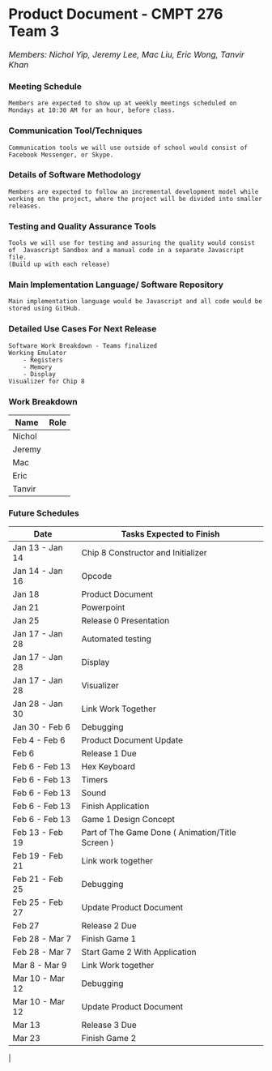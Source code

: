 # **Product Document** - CMPT 276 Team 3
_<font size = "3">
   Members: Nichol Yip, Jeremy Lee, Mac Liu, Eric Wong, Tanvir Khan
</font>_

### Meeting Schedule
    Members are expected to show up at weekly meetings scheduled on Mondays at 10:30 AM for an hour, before class.

### Communication Tool/Techniques
    Communication tools we will use outside of school would consist of Facebook Messenger, or Skype.

### Details of Software Methodology

    Members are expected to follow an incremental development model while working on the project, where the project will be divided into smaller releases.


### Testing and Quality Assurance Tools

    Tools we will use for testing and assuring the quality would consist of  Javascript Sandbox and a manual code in a separate Javascript file.
    (Build up with each release)

### Main Implementation Language/ Software Repository
    Main implementation language would be Javascript and all code would be stored using GitHub.
### Detailed Use Cases For Next Release
    Software Work Breakdown - Teams finalized
    Working Emulator
        - Registers
        - Memory
        - Display
    Visualizer for Chip 8
### Work Breakdown

| Name   | Role |
| ------ | ---- |
| Nichol |      |
| Jeremy |      |
| Mac    |      |
| Eric   |      |
| Tanvir |      |

### Future Schedules

| Date  | Tasks Expected to Finish  |
| ----  | ------------------------  |
| Jan 13 - Jan 14 | Chip 8 Constructor and Initializer |
| Jan 14 - Jan 16 | Opcode |
| Jan 18 | Product Document |
| Jan 21 | Powerpoint |
| Jan 25 | Release 0 Presentation |
| Jan 17 - Jan 28 | Automated testing |
| Jan 17 - Jan 28 | Display |
| Jan 17 - Jan 28 | Visualizer |
| Jan 28 - Jan 30 | Link Work Together |
| Jan 30 - Feb 6 | Debugging |
| Feb 4 - Feb 6 | Product Document Update |
| Feb 6 | Release 1 Due |
| Feb 6 - Feb 13 | Hex Keyboard |
| Feb 6 - Feb 13 | Timers |
| Feb 6 - Feb 13 | Sound |
| Feb 6 - Feb 13 | Finish Application |
| Feb 6 - Feb 13 | Game 1 Design Concept |
| Feb 13 - Feb 19 | Part of The Game Done ( Animation/Title Screen ) |
| Feb 19 - Feb 21 | Link work together |
| Feb 21 - Feb 25 | Debugging |
| Feb 25 - Feb 27 | Update Product Document |
| Feb 27 | Release 2 Due |
| Feb 28 - Mar 7 | Finish Game 1 |
| Feb 28 - Mar 7 | Start Game 2 With Application |
| Mar 8 - Mar 9 | Link Work together |
| Mar 10 - Mar 12 | Debugging |
| Mar 10 - Mar 12  | Update Product Document |
| Mar 13 | Release 3 Due |
| Mar 23 | Finish Game 2 |
|
